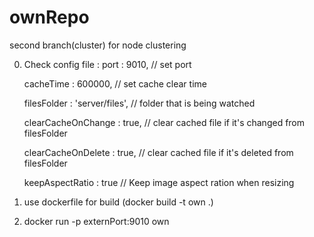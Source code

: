 # ownRepo

second branch(cluster) for node clustering

0. Check config file :
    port : 9010,  // set port

    cacheTime : 600000, // set cache clear time

    filesFolder : 'server/files', // folder that is being watched

    clearCacheOnChange : true,  // clear cached file if it's changed from filesFolder

    clearCacheOnDelete : true,  // clear cached file if it's deleted from filesFolder

    keepAspectRatio : true // Keep image aspect ration when resizing
    
1. use dockerfile for build (docker build -t own .)
2. docker run -p externPort:9010 own
